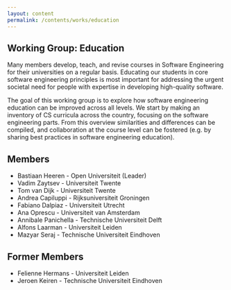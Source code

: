 ```yaml
---
layout: content
permalink: /contents/works/education
---
```


## Working Group: Education

Many members develop, teach, and revise courses in Software Engineering for their universities on a regular basis. Educating our students in core software engineering principles is most important for addressing the urgent societal need for people with expertise in developing high-quality software.

The goal of this working group is to explore how software engineering education can be improved across all levels. We start by making an inventory of CS curricula across the country, focusing on the software engineering parts. From this overview similarities and differences can be compiled, and collaboration at the course level can be fostered (e.g. by sharing best practices in software engineering education).

## Members

* Bastiaan Heeren - Open Universiteit (Leader)
* Vadim Zaytsev - Universiteit Twente
* Tom van Dijk - Universiteit Twente
* Andrea Capiluppi - Rijksuniversiteit Groningen
* Fabiano Dalpiaz - Universiteit Utrecht
* Ana Oprescu - Universiteit van Amsterdam
* Annibale Panichella - Technische Universiteit Delft
* Alfons Laarman - Universiteit Leiden
* Mazyar Seraj - Technische Universiteit Eindhoven

## Former Members

* Felienne Hermans - Universiteit Leiden
* Jeroen Keiren - Technische Universiteit Eindhoven
